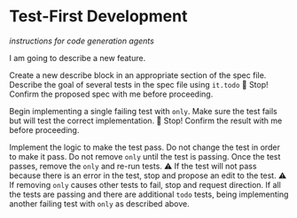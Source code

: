 # Test-First Development

_instructions for code generation agents_

I am going to describe a new feature.

Create a new describe block in an appropriate section of the spec file.
Describe the goal of several tests in the spec file using `it.todo`
🛑 Stop! Confirm the proposed spec with me before proceeding. 

Begin implementing a single failing test with `only`.
Make sure the test fails but will test the correct implementation.
🛑 Stop! Confirm the result with me before proceeding. 

Implement the logic to make the test pass. 
Do not change the test in order to make it pass. 
Do not remove `only` until the test is passing. 
Once the test passes, remove the `only` and re-run tests.
⚠️ If the test will not pass because there is an error in the test, stop and propose an edit to the test. 
⚠️ If removing `only` causes other tests to fail, stop and request direction.
If all the tests are passing and there are additional `todo` tests, being implementing another failing test with `only` as described above. 
